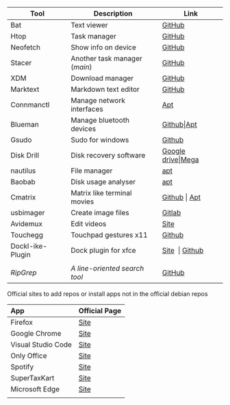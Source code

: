 | Tool             | Description                   | Link                                                                                                                                                                                     |
| ---------------- | ----------------------------- | ---------------------------------------------------------------------------------------------------------------------------------------------------------------------------------------- |
| Bat              | Text viewer                   | [GitHub](https://github.com/sharkdp/bat)                                                                                                                                                 |
| Htop             | Task manager                  | [GitHub](https://github.com/htop-dev/htop)                                                                                                                                               |
| Neofetch         | Show info on device           | [GitHub](https://github.com/dylanaraps/neofetch)                                                                                                                                         |
| Stacer           | Another task manager (*main*) | [GitHub](https://github.com/oguzhaninan/Stacer)                                                                                                                                          |
| XDM              | Download manager              | [GitHub](https://github.com/subhra74/xdm)                                                                                                                                                |
| Marktext         | Markdown text editor          | [GitHub](https://github.com/marktext/marktext)                                                                                                                                           |
| Connmanctl       | Manage network interfaces     | [Apt](https://packages.debian.org/bookworm/connman)                                                                                                                                      |
| Blueman          | Manage bluetooth devices      | [Github](https://github.com/blueman-project/blueman?tab=readme-ov-file)\|[Apt](https://packages.debian.org/bookworm/blueman)                                                             |
| Gsudo            | Sudo for windows              | [Github](https://github.com/gerardog/gsudo)                                                                                                                                              |
| Disk Drill       | Disk recovery software        | [Google drive](https://drive.google.com/file/d/1ztaaO9CBkXhGeojjeinbPzfPYUiEyDf2/view?usp=drive_link)\|[Mega](https://mega.nz/file/eZVWxKwS#e0A6pGnHLqJAh9SlSbH2qkYjr3SRxMNht3gSb_aHMsU) |
| nautilus         | File manager                  | [apt](https://packages.debian.org/bookworm/nautilus)                                                                                                                                     |
| Baobab           | Disk usage analyser           | [apt]()                                                                                                                                                                                  |
| Cmatrix          | Matrix like terminal movies   | [Github](https://github.com/abishekvashok/cmatrix) \| [Apt]()                                                                                                                            |
| usbimager        | Create image files            | [Gitlab](https://gitlab.com/bztsrc/usbimager)                                                                                                                                            |
| Avidemux         | Edit videos                   | [Site](https://avidemux.sourceforge.net/)                                                                                                                                                |
| Touchegg         | Touchpad gestures x11         | [Github](https://github.com/JoseExposito/touchegg)                                                                                                                                                                               |
| Dockl-ike-Plugin | Dock plugin for xfce          | [Site](https://mxrepo.com/mx/repo/pool/main/x/xfce4-docklike-plugin/)  \| [Github](https://github.com/davekeogh/xfce4-docklike-plugin)                                                   |
|                  |                               |                                                                                                                                                                                          |
| *RipGrep*        | *A line-oriented search tool* | [GitHub](https://github.com/BurntSushi/ripgrep)                                                                                                                                          |

Official sites to add repos or install apps not in the official debian repos

| App                | Official Page                                                                                                                                                                                                       |
|:------------------ | ------------------------------------------------------------------------------------------------------------------------------------------------------------------------------------------------------------------- |
| Firefox            | [Site](https://support.mozilla.org/en-US/kb/install-firefox-linux?utm_source=www.mozilla.org&utm_medium=referral&utm_campaign=firefox-download-thanks#w_install-firefox-deb-package-for-debian-based-distributions) |
| Google Chrome      | [Site](https://www.google.com/chrome/)                                                                                                                                                                              |
| Visual Studio Code | [Site](https://code.visualstudio.com/docs/setup/linux)                                                                                                                                                              |
| Only Office        | [Site](https://helpcenter.onlyoffice.com/installation/desktop-install-ubuntu.aspx)                                                                                                                                  |
| Spotify            | [Site](https://www.spotify.com/us/download/linux/)                                                                                                                                                                  |
| SuperTaxKart       | [Site](https://supertuxkart.net/Download)                                                                                                                                                                           |
| Microsoft Edge     | [Site](https://www.microsoft.com/en-us/edge/download?form=MA13FJ)                                                                                                                                                   |
|                    |                                                                                                                                                                                                                     |
